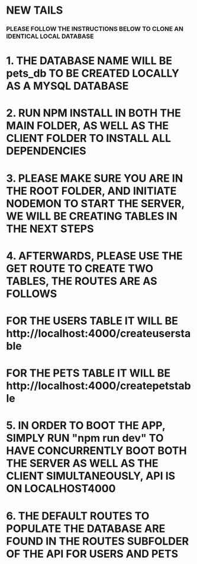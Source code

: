 # NEW TAILS

### PLEASE FOLLOW THE INSTRUCTIONS BELOW TO CLONE AN IDENTICAL LOCAL DATABASE ###

# 1. THE DATABASE NAME WILL BE pets_db TO BE CREATED LOCALLY AS A MYSQL DATABASE
# 2. RUN NPM INSTALL IN BOTH THE MAIN FOLDER, AS WELL AS THE CLIENT FOLDER TO INSTALL ALL DEPENDENCIES

# 3. PLEASE MAKE SURE YOU ARE IN THE ROOT FOLDER, AND INITIATE NODEMON TO START THE SERVER, WE WILL BE CREATING TABLES IN THE NEXT STEPS

# 4.  AFTERWARDS, PLEASE USE THE GET ROUTE TO CREATE TWO TABLES, THE ROUTES ARE AS FOLLOWS
# FOR THE USERS TABLE IT WILL BE http://localhost:4000/createuserstable
# FOR THE PETS TABLE IT WILL BE http://localhost:4000/createpetstable

# 5. IN ORDER TO BOOT THE APP, SIMPLY RUN "npm run dev" TO HAVE CONCURRENTLY BOOT BOTH THE SERVER AS WELL AS THE CLIENT SIMULTANEOUSLY, API IS ON LOCALHOST4000
# 6. THE DEFAULT ROUTES TO POPULATE THE DATABASE ARE FOUND IN THE ROUTES SUBFOLDER OF THE API FOR USERS AND PETS